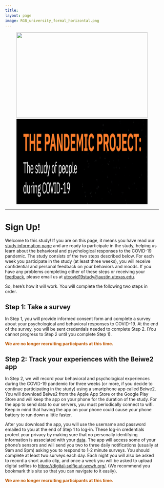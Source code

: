 ```yaml
---
title:
layout: page
image: RGB_university_formal_horizontal.png
---
```

<p align="center">
  <a href="http://covid19.ut-wcwh.org/">
  <img width="430" height="280" src="/images/covid19.png">
  </a>
  <a href="https://utpsyc.org/covid19/index.html">
  <img width="430" height="280" src="/images/pandemicproject.png">
  </a>
</p>

___
# Sign Up!

Welcome to this study! If you are on this page, it means you have read our [study information page](http://covid19.ut-wcwh.org/study-info/) and are ready to participate in the study, helping us learn about the behavioral and psychological responses to the COVID-19 pandemic. The study consists of the two steps described below. For each week you participate in the study (at least three weeks), you will receive confidential and personal feedback on your behaviors and moods. If you have any problems completing either of these steps or receiving your [feedback](http://covid19.ut-wcwh.org/study-info/#examples-of-feedback), please email us at <utcovid19study@austin.utexas.edu>.
 
So, here’s how it will work. You will complete the following two steps in order. 
 
## Step 1: Take a survey
In Step 1, you will provide informed consent form and complete a survey about your psychological and behavioral responses to COVID-19. At the end of the survey, you will be sent credentials needed to complete Step 2. (You cannot progress to Step 2 until you complete Step 1). 

<body>
  <p style="color:rgb(191, 87, 0);"><b>We are no longer recruiting participants at this time. </b></p>
</body>


## Step 2: Track your experiences with the Beiwe2 app
In Step 2, we will record your behavioral and psychological experiences during the COVID-19 pandemic for three weeks (or more, if you decide to continue participating in the study) using a smartphone app called Beiwe2. You will download Beiwe2 from the Apple App Store or the Google Play Store and will keep the app on your phone for the duration of the study. For the app to send data to our servers, you must periodically connect to wifi. Keep in mind that having the app on your phone could cause your phone battery to run down a little faster.

After you download the app, you will use the username and password emailed to you at the end of Step 1 to log-in. These log-in credentials protect your privacy by making sure that no personally identifying information is associated with your <a href="http://covid19.ut-wcwh.org/study-info/#will-my-data-be-safe" target="_blank">data</a>. The app will access some of your phone’s sensors and will send you two to three daily notifications (usually at 9am and 9pm) asking you to respond to 1-2 minute surveys. You should complete at least two surveys each day. Each night you will also be asked to record a short audio clip, and once a week you will be asked to upload digital selfies to <a href="https://digital-selfie.ut-wcwh.org/" target="_blank">https://digital-selfie.ut-wcwh.org/</a>. (We recommend you bookmark this site so that you can navigate to it easily). 

<body>
  <p style="color:rgb(191, 87, 0);"><b>We are no longer recruiting participants at this time.</b></p>
</body>

